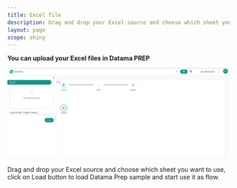 ```yaml
---
title: Excel file
description: Drag and drop your Excel source and choose which sheet you want to use, click on Load button to load Datama Prep sample and start use it as flow.
layout: page
scope: shiny
---
```


**You can upload your Excel files in Datama PREP**

![Excel Step 1](images/ExcelStep1.png)

Drag and drop your Excel source and choose which sheet you want to use, click on Load button to load Datama Prep sample and start use it as flow.

